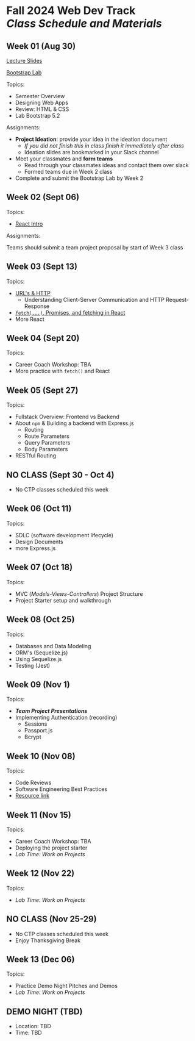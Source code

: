 # Fall 2024 Web Dev Track <br />_Class Schedule and Materials_

## Week 01 (Aug 30)

[Lecture Slides](https://docs.google.com/presentation/d/1nbIS5Tmcctb_G_aMQ6ZzlhUA29SIWgzSD0z7zbA9Mbk/edit#slide=id.p)

[Bootstrap Lab](https://github.com/CUNYTechPrep/lab-bootstrap-5.2)

Topics:

- Semester Overview
- Designing Web Apps
- Review: HTML & CSS
- Lab Bootstrap 5.2

Assignments:

- **Project Ideation**: provide your idea in the ideation document
  - _If you did not finish this in class finish it immediately after class_
  - Ideation slides are bookmarked in your Slack channel
- Meet your classmates and **form teams**
  - Read through your classmates ideas and contact them over slack
  - Formed teams due in Week 2 class
- Complete and submit the Bootstrap Lab by Week 2

## Week 02 (Sept 06)

Topics:

- [React Intro](https://docs.google.com/presentation/d/1E86rjR-9hN4NeSkAI5njg8fWuWDmLLgbyBA3lEiGHM0/edit#slide=id.p)

Assignments:

Teams should submit a team project proposal by start of Week 3 class

## Week 03 (Sept 13)

Topics:

- [URL's & HTTP](https://docs.google.com/presentation/d/1hJgCCh3UiygFQ6q8_G7_KCn332rGuo6VPHlM49JM4Ao/edit#slide=id.p)
  - Understanding Client-Server Communication and HTTP Request-Response
- [`fetch(...)`, Promises, and fetching in React](https://docs.google.com/presentation/d/1ctGUH2sYpqDjo268t_nL0A3u1t6tzAqwk-mw5WIxwnM/edit#slide=id.p)
- More React

## Week 04 (Sept 20)

Topics:

- Career Coach Workshop: TBA
- More practice with `fetch()` and React

## Week 05 (Sept 27)

Topics:

- Fullstack Overview: Frontend vs Backend
- About `npm` & Building a backend with Express.js
  - Routing
  - Route Parameters
  - Query Parameters
  - Body Parameters
- RESTful Routing

## NO CLASS (Sept 30 - Oct 4)

- No CTP classes scheduled this week

## Week 06 (Oct 11)

Topics:

- SDLC (software development lifecycle)
- Design Documents
- more Express.js

## Week 07 (Oct 18)

Topics:

- MVC (_Models-Views-Controllers_) Project Structure
- Project Starter setup and walkthrough

## Week 08 (Oct 25)

Topics:

- Databases and Data Modeling
- ORM's (Sequelize.js)
- Using Sequelize.js
- Testing (Jest)

## Week 09 (Nov 1)

Topics:

- **_Team Project Presentations_**
- Implementing Authentication (recording)
  - Sessions
  - Passport.js
  - Bcrypt

## Week 10 (Nov 08)

Topics:

- Code Reviews
- Software Engineering Best Practices
- [Resource link](http://web.mit.edu/6.005/www/fa16/classes/04-code-review/)

## Week 11 (Nov 15)

Topics:

- Career Coach Workshop: TBA
- Deploying the project starter
- _Lab Time: Work on Projects_

## Week 12 (Nov 22)

Topics:

- _Lab Time: Work on Projects_

## NO CLASS (Nov 25-29)

- No CTP classes scheduled this week
- Enjoy Thanksgiving Break

## Week 13 (Dec 06)

Topics:

- Practice Demo Night Pitches and Demos
- _Lab Time: Work on Projects_

## DEMO NIGHT (TBD)

- Location: TBD
- Time: TBD
